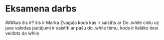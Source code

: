 # Eksamena darbs
###kas šis ir?
šis ir Marka Zvaguļa kods kas ir saistīts ar Do..while ciklu uz java valodas
jautājumi ir saistīti ar pašu do..while tēmu, kods ir lielāko tiesi veidots do while
